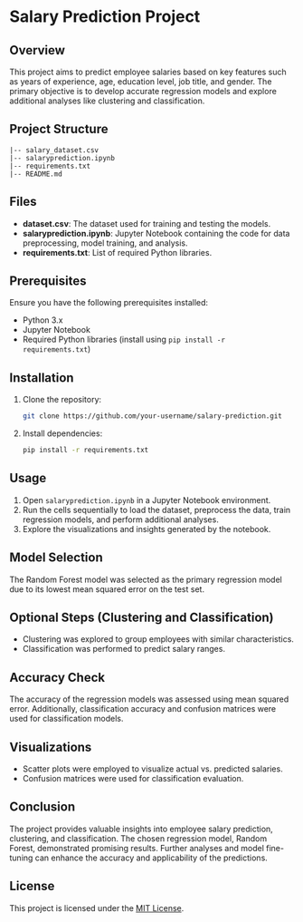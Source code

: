 # Salary Prediction Project

## Overview

This project aims to predict employee salaries based on key features such as years of experience, age, education level, job title, and gender. The primary objective is to develop accurate regression models and explore additional analyses like clustering and classification.

## Project Structure

```
|-- salary_dataset.csv
|-- salaryprediction.ipynb
|-- requirements.txt
|-- README.md
```

## Files

- **dataset.csv**: The dataset used for training and testing the models.
- **salaryprediction.ipynb**: Jupyter Notebook containing the code for data preprocessing, model training, and analysis.
- **requirements.txt**: List of required Python libraries.

## Prerequisites

Ensure you have the following prerequisites installed:

- Python 3.x
- Jupyter Notebook
- Required Python libraries (install using `pip install -r requirements.txt`)

## Installation

1. Clone the repository:

   ```bash
   git clone https://github.com/your-username/salary-prediction.git
   ```

2. Install dependencies:

   ```bash
   pip install -r requirements.txt
   ```

## Usage

1. Open `salaryprediction.ipynb` in a Jupyter Notebook environment.
2. Run the cells sequentially to load the dataset, preprocess the data, train regression models, and perform additional analyses.
3. Explore the visualizations and insights generated by the notebook.

## Model Selection

The Random Forest model was selected as the primary regression model due to its lowest mean squared error on the test set.

## Optional Steps (Clustering and Classification)

- Clustering was explored to group employees with similar characteristics.
- Classification was performed to predict salary ranges.

## Accuracy Check

The accuracy of the regression models was assessed using mean squared error. Additionally, classification accuracy and confusion matrices were used for classification models.

## Visualizations

- Scatter plots were employed to visualize actual vs. predicted salaries.
- Confusion matrices were used for classification evaluation.

## Conclusion

The project provides valuable insights into employee salary prediction, clustering, and classification. The chosen regression model, Random Forest, demonstrated promising results. Further analyses and model fine-tuning can enhance the accuracy and applicability of the predictions.

## License

This project is licensed under the [MIT License](LICENSE).
